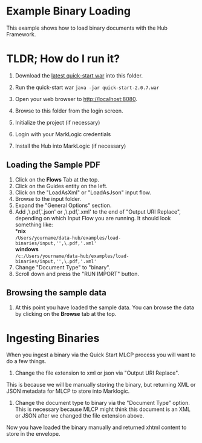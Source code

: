 # Example Binary Loading
This example shows how to load binary documents with the Hub Framework.

# TLDR; How do I run it?
1. Download the [latest quick-start war](https://github.com/marklogic/marklogic-data-hub/releases/download/v2.0.7/quick-start-2.0.7.war) into this folder.

1. Run the quick-start war `java -jar quick-start-2.0.7.war`

1. Open your web browser to [http://localhost:8080](http://localhost:8080).

1. Browse to this folder from the login screen.

1. Initialize the project (if necessary)

1. Login with your MarkLogic credentials

1. Install the Hub into MarkLogic (if necessary)

## Loading the Sample PDF
1. Click on the **Flows** Tab at the top.
1. Click on the Guides entity on the left.
1. Click on the "LoadAsXml" or "LoadAsJson" input flow.
1. Browse to the input folder.
1. Expand the "General Options" section.
1. Add ,\\.pdf,'.json' or ,\\.pdf,'.xml' to the end of "Output URI Replace", depending on which Input Flow you are 
running. It should look something like:  
***nix**  
`/Users/yourname/data-hub/examples/load-binaries/input,'',\.pdf,'.xml'`  
**windows**  
`/c:/Users/yourname/data-hub/examples/load-binaries/input,'',\.pdf,'.xml'`  
1. Change "Document Type" to "binary".
1. Scroll down and press the "RUN IMPORT" button.

## Browsing the sample data
1. At this point you have loaded the sample data. You can browse the data by clicking on the **Browse** tab at the top.

# Ingesting Binaries

When you ingest a binary via the Quick Start MLCP process you will want to do a few things.

1. Change the file extension to xml or json via "Output URI Replace".

This is because we will be manually storing the binary, but returning XML or JSON metadata for MLCP to store into Marklogic.

1. Change the document type to binary via the "Document Type" option. This is necessary because MLCP might think this document is an XML or JSON after we changed the file extension above.

Now you have loaded the binary manually and returned xhtml content to store in the envelope.
